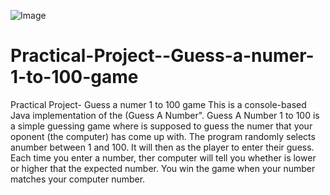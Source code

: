 ![Image](https://images.unsplash.com/photo-1502570149819-b2260483d302?ixlib=rb-1.2.1&ixid=MnwxMjA3fDB8MHxzZWFyY2h8MXx8bnVtYmVyfGVufDB8fDB8fA%3D%3D&w=1000&q=80)


# Practical-Project--Guess-a-numer-1-to-100-game
Practical Project- Guess a numer 1 to 100 game
This is a console-based Java implementation of the (Guess A Number".
Guess A Number 1 to 100 is a simple guessing game where is supposed to guess the numer that your oponent (the computer) has come up with.
The program randomly selects anumber between 1 and 100. It will then as the player to enter their guess. Each time you enter a number, ther computer will tell you whether is lower or higher that the expected number.
You win the game when your number matches your computer number.
